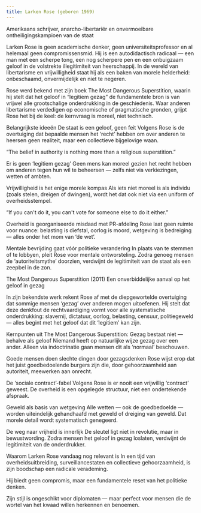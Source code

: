 ```yaml
---
title: Larken Rose (geboren 1969)
---
```

Amerikaans schrijver, anarcho-libertariër en onvermoeibare ontheiligingskampioen van de staat

Larken Rose is geen academische denker, geen universiteitsprofessor en al helemaal geen compromissensmid. Hij is een autodidactisch radicaal — een man met een scherpe tong, een nog scherpere pen en een onbuigzaam geloof in de volstrekte illegitimiteit van heerschappij. In de wereld van libertarisme en vrijwilligheid staat hij als een baken van morele helderheid: onbeschaamd, onvermijdelijk en niet te negeren.

Rose werd bekend met zijn boek The Most Dangerous Superstition, waarin hij stelt dat het geloof in “legitiem gezag” de fundamentele bron is van vrijwel alle grootschalige onderdrukking in de geschiedenis. Waar anderen libertarisme verdedigen op economische of pragmatische gronden, grijpt Rose het bij de keel: de kernvraag is moreel, niet technisch.

Belangrijkste ideeën
De staat is een geloof, geen feit
Volgens Rose is de overtuiging dat bepaalde mensen het ‘recht’ hebben om over anderen te heersen geen realiteit, maar een collectieve bijgelovige waan.

“The belief in authority is nothing more than a religious superstition.”

Er is geen ‘legitiem gezag’
Geen mens kan moreel gezien het recht hebben om anderen tegen hun wil te beheersen — zelfs niet via verkiezingen, wetten of ambten.

Vrijwilligheid is het enige morele kompas
Als iets niet moreel is als individu (zoals stelen, dreigen of dwingen), wordt het dat ook niet via een uniform of overheidsstempel.

“If you can't do it, you can't vote for someone else to do it either.”

Overheid is georganiseerde misdaad met PR-afdeling
Rose laat geen ruimte voor nuance: belasting is diefstal, oorlog is moord, wetgeving is bedreiging — alles onder het mom van ‘de wet’.

Mentale bevrijding gaat vóór politieke verandering
In plaats van te stemmen of te lobbyen, pleit Rose voor mentale ontworsteling. Zodra genoeg mensen de ‘autoriteitsmythe’ doorzien, verdwijnt de legitimiteit van de staat als een zeepbel in de zon.

The Most Dangerous Superstition (2011)
Een onverbiddelijke aanval op het geloof in gezag

In zijn bekendste werk rekent Rose af met de diepgewortelde overtuiging dat sommige mensen ‘gezag’ over anderen mogen uitoefenen. Hij stelt dat deze denkfout de rechtvaardiging vormt voor alle systematische onderdrukking: slavernij, dictatuur, oorlog, belasting, censuur, politiegeweld — alles begint met het geloof dat dit ‘legitiem’ kan zijn.

Kernpunten uit The Most Dangerous Superstition:
Gezag bestaat niet — behalve als geloof
Niemand heeft op natuurlijke wijze gezag over een ander. Alleen via indoctrinatie gaan mensen dit als ‘normaal’ beschouwen.

Goede mensen doen slechte dingen door gezagsdenken
Rose wijst erop dat het juist goedbedoelende burgers zijn die, door gehoorzaamheid aan autoriteit, meewerken aan onrecht.

De ‘sociale contract’-fabel
Volgens Rose is er nooit een vrijwillig ‘contract’ geweest. De overheid is een opgelegde structuur, niet een ondertekende afspraak.

Geweld als basis van wetgeving
Alle wetten — ook de goedbedoelde — worden uiteindelijk gehandhaafd met geweld of dreiging van geweld. Dat morele detail wordt systematisch genegeerd.

De weg naar vrijheid is innerlijk
De sleutel ligt niet in revolutie, maar in bewustwording. Zodra mensen het geloof in gezag loslaten, verdwijnt de legitimiteit van de onderdrukker.

Waarom Larken Rose vandaag nog relevant is
In een tijd van overheidsuitbreiding, surveillancestaten en collectieve gehoorzaamheid, is zijn boodschap een radicale verademing.

Hij biedt geen compromis, maar een fundamentele reset van het politieke denken.

Zijn stijl is ongeschikt voor diplomaten — maar perfect voor mensen die de wortel van het kwaad willen herkennen en benoemen.
